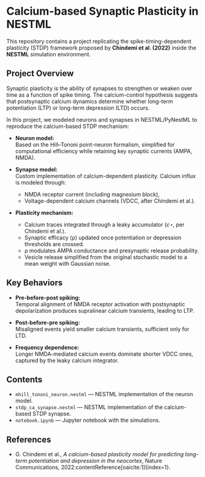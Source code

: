# Calcium-based Synaptic Plasticity in NESTML

This repository contains a project replicating the spike-timing-dependent plasticity (STDP) framework proposed by **Chindemi et al. (2022)** inside the **NESTML** simulation environment.

## Project Overview

Synaptic plasticity is the ability of synapses to strengthen or weaken over time as a function of spike timing. The calcium-control hypothesis suggests that postsynaptic calcium dynamics determine whether long-term potentiation (LTP) or long-term depression (LTD) occurs.

In this project, we modeled neurons and synapses in NESTML/PyNestML to reproduce the calcium-based STDP mechanism:

- **Neuron model:**  
  Based on the Hill–Tononi point-neuron formalism, simplified for computational efficiency while retaining key synaptic currents (AMPA, NMDA).  

- **Synapse model:**  
  Custom implementation of calcium-dependent plasticity. Calcium influx is modeled through:  
  - NMDA receptor current (including magnesium block),  
  - Voltage-dependent calcium channels (VDCC, after Chindemi et al.).  

- **Plasticity mechanism:**  
  - Calcium traces integrated through a leaky accumulator (*c⋆*, per Chindemi et al.).  
  - Synaptic efficacy (ρ) updated once potentiation or depression thresholds are crossed.  
  - ρ modulates AMPA conductance and presynaptic release probability.  
  - Vesicle release simplified from the original stochastic model to a mean weight with Gaussian noise.

## Key Behaviors

- **Pre-before-post spiking:**  
  Temporal alignment of NMDA receptor activation with postsynaptic depolarization produces supralinear calcium transients, leading to LTP.  

- **Post-before-pre spiking:**  
  Misaligned events yield smaller calcium transients, sufficient only for LTD.  

- **Frequency dependence:**  
  Longer NMDA-mediated calcium events dominate shorter VDCC ones, captured by the leaky calcium integrator.  

## Contents

- `mhill_tononi_neuron.nestml` — NESTML implementation of the neuron model.  
- `stdp_ca_synapse.nestml` — NESTML implementation of the calcium-based STDP synapse.
- `notebook.ipynb` — Jupyter notebook with the simulations.

## References

- G. Chindemi et al., *A calcium-based plasticity model for predicting long-term potentiation and depression in the neocortex*, Nature Communications, 2022:contentReference[oaicite:1]{index=1}.  
